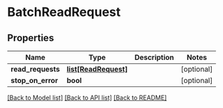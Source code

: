 # BatchReadRequest

## Properties
Name | Type | Description | Notes
------------ | ------------- | ------------- | -------------
**read_requests** | [**list[ReadRequest]**](ReadRequest.md) |  | [optional] 
**stop_on_error** | **bool** |  | [optional] 

[[Back to Model list]](../README.md#documentation-for-models) [[Back to API list]](../README.md#documentation-for-api-endpoints) [[Back to README]](../README.md)


